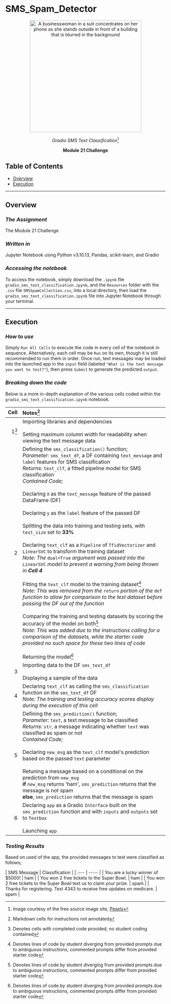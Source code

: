 # SMS_Spam_Detector

<div align='center'>
    <img src='https://images.pexels.com/photos/5999793/pexels-photo-5999793.jpeg' height='350' title='A business woman concentrates on her smartphone as she stands outside (image courtesy of Pexels)' alt='A businesswoman in a suit concentrates on her phone as she stands outside in front of a building that is blurred in the background' />

*Gradio SMS Text Classification*[^1]

**Module 21 Challenge**
</div>

## Table of Contents

* [Overview](#Overview)
* [Execution](#Execution)

---

## Overview

### *The Assignment*

The Module 21 Challenge 

### *Written in*

Jupyter Notebook using Python v3.10.13, Pandas, scikit-learn, and Gradio

### *Accessing the notebook*

To access the notebook, simply download the `.ipynb` file `gradio_sms_text_classification.ipynb`, and the `Resources` folder with the `.csv` file `SMSSpamCollection.csv`, into a local directory, then load the `gradio_sms_text_classification.ipynb` file into Jupyter Notebook through your terminal.

---

## Execution

### *How to use*

Simply `Run All Cells` to execute the code in every cell of the notebook in sequence. Alternatively, each cell may be `Run` on its own, though it is still recommended to run them in order. Once run, text messages may be loaded into the launched app in the `input` field (labeled `"What is the text message you want to test?"`), then press `Submit` to generate the predicted `output`.

### *Breaking down the code*

Below is a more in-depth explanation of the various cells coded within the `gradio_sms_text_classification.ipynb` notebook.

| Cell | Notes[^2] |
| ---: | :--- |
| 1[^3] | Importing libraries and dependencies <br> <br> Setting maximum column width for readability when viewing the text message data |
| 2 | Defining the `sms_classification()` function; <br> *Parameter:* `sms_text_df`, a DF containing `text_message` and `label` features for SMS classification <br> *Returns:* `text_clf`, a fitted pipeline model for SMS classification <br> *Contained Code;* <br> <br> Declaring `X` as the `text_message` feature of the passed DataFrame (DF) <br> <br> Declaring `y` as the `label` feature of the passed DF <br> <br> Splitting the data into training and testing sets, with `test_size` set to **33%** <br> <br> Declaring `text_clf` as a `Pipeline` of `TfidVectorizer` and `LinearSVC` to transform the training dataset <br> *Note: The* `dual=True` *argument was passed into the* `LinearSVC` *model to prevent a warning from being thrown in **Cell 4*** <br> <br> Fitting the `text_clf` model to the training dataset[^4] <br> *Note: This was removed from the* `return` *portion of the* `def` *function to allow for comparison  to the test dataset before passing the DF out of the function* <br> <br> Comparing the training and testing datasets by scoring the accuracy of the model on both[^4] <br> *Note: This was added due to the instructions calling for a comparison of the datasets, while the starter code provided no such space for these two lines of code* <br> <br> Returning the model[^4] |
| 3 | Importing data to the DF `sms_text_df` <br> <br> Displaying a sample of the data |
| 4 | Declaring `text_clf` as calling the `sms_classification` function on the `sms_text_df` DF <br> *Note: The training and testing accuracy scores display during the execution of this cell* |
| 5 | Defining the `sms_prediction()` function; <br> *Parameter:* `text`, a text message to be classified <br> *Returns:* `str`, a message indicating whether `text` was classified as spam or not <br> *Contained Code;* <br> <br> Declaring `new_msg` as the `text_clf` model's prediction based on the passed `text` parameter <br> <br> Retuning a message based on a conditional on the prediction from `new_msg` <br> **if** `new_msg` returns 'ham', `sms_prediction` returns that the message is not spam <br> **else**, `sms_prediction` returns that the message is spam |
| 6 | Declaring `app` as a Gradio `Interface` built on the `sms_prediction` function and with `inputs` and `outputs` set to `Textbox` <br> <br> Launching `app` |

### *Testing Results*

Based on used of the app, the provided messages to test were classified as follows;

| SMS Message | Classification |
| :--- | --:-- |
| You are a lucky winner of $5000! | ham |
| You won 2 free tickets to the Super Bowl. | ham |
| You won 2 free tickets to the Super Bowl text us to claim your prize. | spam |
| Thanks for registering. Text 4343 to receive free updates on medicare. | spam |

[^1]: Image courtesy of the free source image site, <a href='https://www.pexels.com/photo/crop-concentrated-ethnic-businesswoman-with-smartphone-5999793/' title='Link to Pexels listing for image'>Pexels</a>

[^2]: Markdown cells for instructions not annotated

[^3]: Denotes cells with completed code provided, no student coding contained

[^4]: Denotes lines of code by student diverging from provided prompts due to ambiguous instructions, commented prompts differ from provided starter code